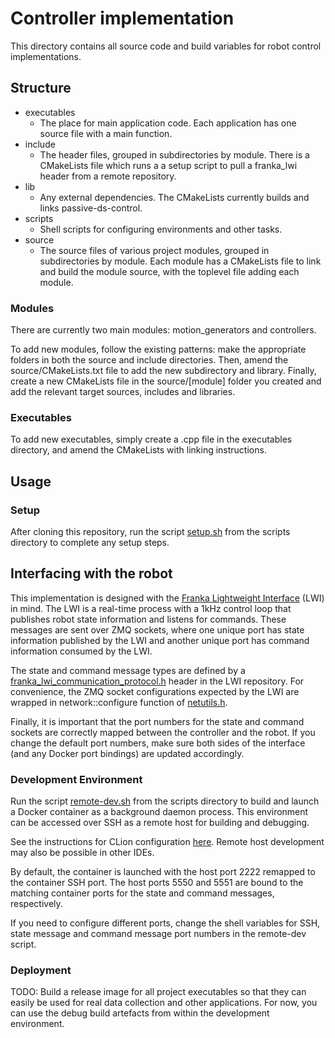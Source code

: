 # Controller implementation

This directory contains all source code and build variables for robot control implementations.

## Structure

- executables
  - The place for main application code. Each application has one source file with a main function.
- include
  - The header files, grouped in subdirectories by module. There is a CMakeLists file which runs a
  a setup script to pull a franka_lwi header from a remote repository.
- lib
  - Any external dependencies. The CMakeLists currently builds and links passive-ds-control.
- scripts
  - Shell scripts for configuring environments and other tasks.
- source
  - The source files of various project modules, grouped in subdirectories by module. Each module
  has a CMakeLists file to link and build the module source, with the toplevel file adding each module.
  
### Modules

There are currently two main modules: motion_generators and controllers. 

To add new modules, follow the existing patterns:
make the appropriate folders in both the source and include directories.
Then, amend the source/CMakeLists.txt file to add the new subdirectory and library.
Finally, create a new CMakeLists file in the source/[module] folder you created and
add the relevant target sources, includes and libraries.

### Executables
To add new executables, simply create a .cpp file in the executables directory,
and amend the CMakeLists with linking instructions.

## Usage

### Setup
After cloning this repository, run the script [setup.sh](scripts/setup.sh) from the scripts directory
to complete any setup steps.

## Interfacing with the robot

This implementation is designed with the [Franka Lightweight Interface](https://github.com/epfl-lasa/franka_lightweight_interface) (LWI)
in mind. The LWI is a real-time process with a 1kHz control loop that publishes robot state information
and listens for commands. These messages are sent over ZMQ sockets, where one unique port has
state information published by the LWI and another unique port has command information consumed by the LWI.

The state and command message types are defined by a [franka_lwi_communication_protocol.h](https://github.com/epfl-lasa/franka_lightweight_interface/blob/main/include/franka_lightweight_interface/franka_lwi_communication_protocol.h)
header in the LWI repository. For convenience, the ZMQ socket configurations expected by the 
LWI are wrapped in network::configure function of [netutils.h](include/network/netutils.h).

Finally, it is important that the port numbers for the state and command sockets are correctly
mapped between the controller and the robot. If you change the default port numbers,
make sure both sides of the interface (and any Docker port bindings) are updated accordingly. 

### Development Environment
Run the script [remote-dev.sh](scripts/remote-dev.sh) from the scripts directory
to build and launch a Docker container as a background daemon process.
This environment can be accessed over SSH as a remote host for building and debugging.

See the instructions for CLion configuration [here](https://github.com/eeberhard/docker-clion-cpp-env).
Remote host development may also be possible in other IDEs.

By default, the container is launched with the host port 2222 remapped to the container SSH port.
The host ports 5550 and 5551 are bound to the matching container ports for the state and command
messages, respectively.

If you need to configure different ports, change the shell variables for SSH,
state message and command message port numbers in the remote-dev script.

### Deployment
TODO: Build a release image for all project executables so that they can easily be used for
real data collection and other applications. For now, you can use the debug build artefacts from
within the development environment.